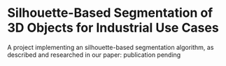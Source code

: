 # Silhouette-Based Segmentation of 3D Objects for Industrial Use Cases
A project implementing an silhouette-based segmentation algorithm, as described and researched in our paper:  publication pending
